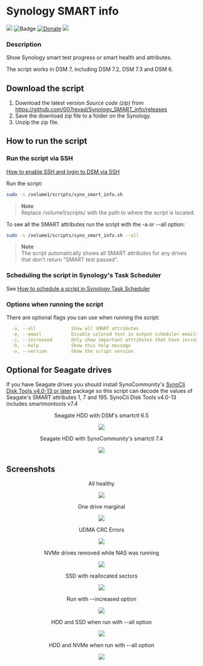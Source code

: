 # Synology SMART info

<a href="https://github.com/007revad/Synology_SMART_info/releases"><img src="https://img.shields.io/github/release/007revad/Synology_SMART_info.svg"></a>
![Badge](https://hitscounter.dev/api/hit?url=https%3A%2F%2Fgithub.com%2F007revad%2FSynology_SMART_info&label=Visitors&icon=github&color=%23198754&message=&style=flat&tz=Australia%2FSydney)
[![Donate](https://img.shields.io/badge/Donate-PayPal-green.svg)](https://www.paypal.com/paypalme/007revad)
[![](https://img.shields.io/static/v1?label=Sponsor&message=%E2%9D%A4&logo=GitHub&color=%23fe8e86)](https://github.com/sponsors/007revad)
<!-- [![committers.top badge](https://user-badge.committers.top/australia/007revad.svg)](https://user-badge.committers.top/australia/007revad) -->
<!-- [![committers.top badge](https://user-badge.committers.top/australia_public/007revad.svg)](https://user-badge.committers.top/australia_public/007revad) -->
<!-- [![committers.top badge](https://user-badge.committers.top/australia_private/007revad.svg)](https://user-badge.committers.top/australia_private/007revad) -->
<!-- [![Github Releases](https://img.shields.io/github/downloads/007revad/synology_smart_info/total.svg)](https://github.com/007revad/Synology_SMART_info/releases) -->

### Description

Show Synology smart test progress or smart health and attributes.

The script works in DSM 7, including DSM 7.2, DSM 7.3 and DSM 6.

## Download the script

1. Download the latest version _Source code (zip)_ from https://github.com/007revad/Synology_SMART_info/releases
2. Save the download zip file to a folder on the Synology.
3. Unzip the zip file.

## How to run the script

### Run the script via SSH

[How to enable SSH and login to DSM via SSH](https://kb.synology.com/en-global/DSM/tutorial/How_to_login_to_DSM_with_root_permission_via_SSH_Telnet)

Run the script:

```bash
sudo -s /volume1/scripts/syno_smart_info.sh
```

> **Note** <br>
> Replace /volume1/scripts/ with the path to where the script is located.

To see all the SMART attributes run the script with the -a or --all option:

```bash
sudo -s /volume1/scripts/syno_smart_info.sh --all
```

> **Note** <br>
> The script automatically shows all SMART attributes for any drives that don't return "SMART test passed".

### Scheduling the script in Synology's Task Scheduler

See <a href=how_to_schedule.md/>How to schedule a script in Synology Task Scheduler</a>

### Options when running the script <a name="options"></a>

There are optional flags you can use when running the script:
```YAML
  -a, --all             Show all SMART attributes
  -e, --email           Disable colored text in output scheduler emails
  -i, --increased       Only show important attributes that have increased
  -h, --help            Show this help message
  -v, --version         Show the script version
```

## Optional for Seagate drives

If you have Seagate drives you should install SynoCommunity's [SynoCli Disk Tools v4.0-13 or later](https://synocommunity.com/package/synocli-disk) package so this script can decode the values of Seagate's SMART attributes 1, 7 and 195. SynoCli Disk Tools v4.0-13 includes smartmontools v7.4

<p align="center">Seagate HDD with DSM's smartctl 6.5</p>
<p align="center"><img src="/images/seagate_smartctl_65.png"></p>

<p align="center">Seagate HDD with SynoCommunity's smartctl 7.4</p>
<p align="center"><img src="/images/seagate_smartctl_7.png"></p>

## Screenshots

<p align="center">All healthy</p>
<p align="center"><img src="/images/webber_wd.png"></p>

<p align="center">One drive marginal</p>
<p align="center"><img src="/images/oscar_seagate.png"></p>

<p align="center">UDMA CRC Errors</p>
<p align="center"><img src="/images/webber_udma_errors.png"></p>

<p align="center">NVMe drives removed while NAS was running</p>
<p align="center"><img src="/images/oscar_wd_nvme.png"></p>

<p align="center">SSD with reallocated sectors</p>
<p align="center"><img src="/images/senna.png"></p>

<p align="center">Run with --increased option</p>
<p align="center"><img src="/images/increased.png"></p>

<p align="center">HDD and SSD when run with --all option</p>
<p align="center"><img src="/images/hdd_ssd_all.png"></p>

<p align="center">HDD and NVMe when run with --all option</p>
<p align="center"><img src="/images/hdd_nvme_all.png"></p>
